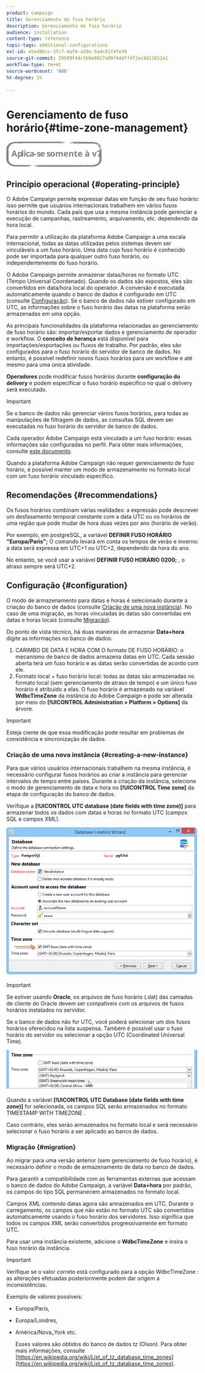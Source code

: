 ```yaml
---
product: campaign
title: Gerenciamento de fuso horário
description: Gerenciamento de fuso horário
audience: installation
content-type: reference
topic-tags: additional-configurations
exl-id: e5ed96cc-3fc7-4af4-a29e-5a4c81f4fe39
source-git-commit: 20509f44c5b8e0827a09f44dffdf2ec9d11652a1
workflow-type: tm+mt
source-wordcount: '886'
ht-degree: 1%

---
```


# Gerenciamento de fuso horário{#time-zone-management}

![](../../assets/v7-only.svg)

## Princípio operacional {#operating-principle}

O Adobe Campaign permite expressar datas em função de seu fuso horário: isso permite que usuários internacionais trabalhem em vários fusos horários do mundo. Cada país que usa a mesma instância pode gerenciar a execução de campanhas, rastreamento, arquivamento, etc. dependendo da hora local.

Para permitir a utilização da plataforma Adobe Campaign a uma escala internacional, todas as datas utilizadas pelos sistemas devem ser vinculáveis a um fuso horário. Uma data cujo fuso horário é conhecido pode ser importada para qualquer outro fuso horário, ou independentemente do fuso horário.

O Adobe Campaign permite armazenar datas/horas no formato UTC (Tempo Universal Coordenado). Quando os dados são expostos, eles são convertidos em data/hora local do operador. A conversão é executada automaticamente quando o banco de dados é configurado em UTC (consulte [Configuração](#configuration)). Se o banco de dados não estiver configurado em UTC, as informações sobre o fuso horário das datas na plataforma serão armazenadas em uma opção.

As principais funcionalidades da plataforma relacionadas ao gerenciamento de fuso horário são: importar/exportar dados e gerenciamento de operador e workflow. O **conceito de herança** está disponível para importações/exportações ou fluxos de trabalho. Por padrão, eles são configurados para o fuso horário do servidor de banco de dados. No entanto, é possível redefinir novos fusos horários para um workflow e até mesmo para uma única atividade.

**Operadores** pode modificar fusos horários durante **configuração do delivery** e podem especificar o fuso horário específico no qual o delivery será executado.

>[!IMPORTANT]
>
>Se o banco de dados não gerenciar vários fusos horários, para todas as manipulações de filtragem de dados, as consultas SQL devem ser executadas no fuso horário do servidor de banco de dados.

Cada operador Adobe Campaign está vinculado a um fuso horário: essas informações são configuradas no perfil. Para obter mais informações, consulte [este documento](../../platform/using/access-management.md).

Quando a plataforma Adobe Campaign não requer gerenciamento de fuso horário, é possível manter um modo de armazenamento no formato local com um fuso horário vinculado específico.

## Recomendações {#recommendations}

Os fusos horários combinam várias realidades: a expressão pode descrever um desfasamento temporal constante com a data UTC ou os horários de uma região que pode mudar de hora duas vezes por ano (horário de verão).

Por exemplo, em postgreSQL, a variável **DEFINIR FUSO HORÁRIO &quot;Europa/Paris&quot;;** O comando levará em conta os tempos de verão e inverno: a data será expressa em UTC+1 ou UTC+2, dependendo da hora do ano.

No entanto, se você usar a variável **DEFINIR FUSO HORÁRIO 0200;** , o atraso sempre será UTC+2.

## Configuração {#configuration}

O modo de armazenamento para datas e horas é selecionado durante a criação do banco de dados (consulte [Criação de uma nova instância](#creating-a-new-instance)). No caso de uma migração, as horas vinculadas às datas são convertidas em datas e horas locais (consulte [Migração](#migration)).

Do ponto de vista técnico, há duas maneiras de armazenar **Data+hora** digite as informações no banco de dados:

1. CARIMBO DE DATA E HORA COM O formato DE FUSO HORÁRIO: o mecanismo de banco de dados armazena datas em UTC. Cada sessão aberta terá um fuso horário e as datas serão convertidas de acordo com ele.
1. Formato local + fuso horário local: todas as datas são armazenadas no formato local (sem gerenciamento de atraso de tempo) e um único fuso horário é atribuído a elas. O fuso horário é armazenado na variável **WdbcTimeZone** da instância do Adobe Campaign e pode ser alterada por meio do **[!UICONTROL Administration > Platform > Options]** da árvore.

>[!IMPORTANT]
>
>Esteja ciente de que essa modificação pode resultar em problemas de consistência e sincronização de dados.

### Criação de uma nova instância {#creating-a-new-instance}

Para que vários usuários internacionais trabalhem na mesma instância, é necessário configurar fusos horários ao criar a instância para gerenciar intervalos de tempo entre países. Durante a criação da instância, selecione o modo de gerenciamento de data e hora no **[!UICONTROL Time zone]** da etapa de configuração do banco de dados.

Verifique a **[!UICONTROL UTC database (date fields with time zone)]** para armazenar todos os dados com datas e horas no formato UTC (campos SQL e campos XML).

![](assets/install_wz_select_utc_option.png)

>[!IMPORTANT]
>
>Se estiver usando **Oracle**, os arquivos de fuso horário (.dat) das camadas de cliente do Oracle devem ser compatíveis com os arquivos de fusos horários instalados no servidor.

Se o banco de dados não for UTC, você poderá selecionar um dos fusos horários oferecidos na lista suspensa. Também é possível usar o fuso horário do servidor ou selecionar a opção UTC (Coordinated Universal Time).

![](assets/install_wz_unselect_utc_option.png)

Quando a variável **[!UICONTROL UTC Database (date fields with time zone)]** for selecionada, os campos SQL serão armazenados no formato TIMESTAMP WITH TIMEZONE .

Caso contrário, eles serão armazenados no formato local e será necessário selecionar o fuso horário a ser aplicado ao banco de dados.

### Migração {#migration}

Ao migrar para uma versão anterior (sem gerenciamento de fuso horário), é necessário definir o modo de armazenamento de data no banco de dados.

Para garantir a compatibilidade com as ferramentas externas que acessam o banco de dados do Adobe Campaign, a variável **Data+hora** por padrão, os campos do tipo SQL permanecem armazenados no formato local.

Campos XML contendo datas agora são armazenados em UTC. Durante o carregamento, os campos que não estão no formato UTC são convertidos automaticamente usando o fuso horário dos servidores. Isso significa que todos os campos XML serão convertidos progressivamente em formato UTC.

Para usar uma instância existente, adicione o **WdbcTimeZone** e insira o fuso horário da instância.

>[!IMPORTANT]
>
>Verifique se o valor correto está configurado para a opção WdbcTimeZone : as alterações efetuadas posteriormente podem dar origem a inconsistências.

Exemplo de valores possíveis:

* Europa/Paris,
* Europa/Londres,
* América/Nova_York etc.

   Esses valores são obtidos do banco de dados tz (Olson). Para obter mais informações, consulte [https://en.wikipedia.org/wiki/List_of_tz_database_time_zones](https://en.wikipedia.org/wiki/List_of_tz_database_time_zones).
